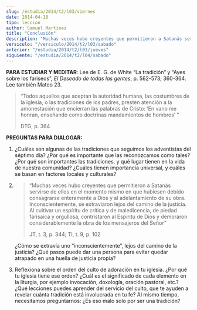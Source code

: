 ```yaml
---
slug: /estudia/2014/t2/l03/viernes
date: 2014-04-18
tipo: leccion
author: Samuel Martínez
title: "Conclusión"
description: "Muchas veces hubo creyentes que permitieron a Satanás servirse de ellos en el  momento mismo en que hubiesen debido consagrarse enteramente a Dios y al  adelantamiento de su obra. Inconscientemente, se extraviaron lejos del camino  de la justicia. Al cultivar un espíritu de cr..."
versiculo: "/versiculo/2014/t2/l03/sabado"
anterior: "/estudia/2014/t2/l03/jueves"
siguiente: "/estudia/2014/t2/l04/sabado"
---
```


**PARA ESTUDIAR Y MEDITAR**: Lee de E. G. de White “La tradición” y “Ayes sobre los fariseos”, _El Deseado de todas las gentes_, p. 562-573; 360-364. Lee también Mateo 23.

> “Todos aquellos que aceptan la autoridad humana, las costumbres de la iglesia, o las tradiciones de los padres, presten atención a la amonestación que encierran las palabras de Cristo: ‘En vano me honran, enseñando como doctrinas mandamientos de hombres’ ”
>
> DTG, p. 364

**PREGUNTAS PARA DIALOGAR:**

1.  ¿Cuáles son algunas de las tradiciones que seguimos los adventistas del séptimo día? ¿Por qué es importante que las reconozcamos como tales? ¿Por qué son importantes las tradiciones, y qué lugar tienen en la vida de nuestra comunidad? ¿Cuáles tienen importancia universal, y cuáles se basan en factores locales y culturales?
2. > “Muchas veces hubo creyentes que permitieron a Satanás servirse de ellos en el momento mismo en que hubiesen debido consagrarse enteramente a Dios y al adelantamiento de su obra. Inconscientemente, se extraviaron lejos del camino de la justicia. Al cultivar un espíritu de crítica y de maledicencia, de piedad farisaica y orgullosa, contristaron al Espíritu de Dios y demoraron considerablemente la obra de los mensajeros del Señor”
    >
    > JT, t. 3, p. 344; TI, t. 9, p. 102


     ¿Cómo se extravía uno “inconscientemente”, lejos del camino de la justicia? ¿Qué pasos puede dar una persona para evitar quedar atrapado en una huella de justicia propia?
3.  Reflexiona sobre el orden del culto de adoración en tu iglesia. ¿Por qué tu iglesia tiene ese orden? ¿Cuál es el significado de cada elemento en la liturgia, por ejemplo invocación, doxología, oración pastoral, etc.? ¿Qué lecciones puedes aprender del servicio del culto, que te ayuden a revelar cuánta tradición está involucrada en tu fe? Al mismo tiempo, necesitamos preguntarnos: ¿Es eso malo solo por ser una tradición?
